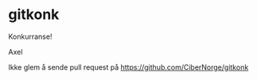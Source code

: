 gitkonk
=======

Konkurranse!

Axel

Ikke glem å sende pull request på https://github.com/CiberNorge/gitkonk
